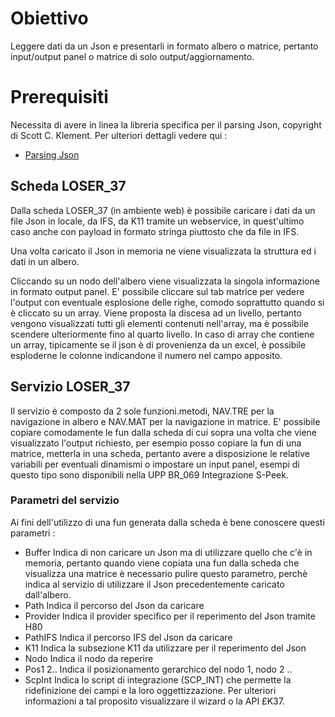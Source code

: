 
 # Obiettivo
 Leggere dati da un Json e presentarli in formato albero o matrice, pertanto input/output panel  o matrice di solo output/aggiornamento.

 # Prerequisiti
 Necessita di avere in linea la libreria specifica per il parsing Json, copyright di Scott C.  Klement. Per ulteriori dettagli vedere qui : 
- [Parsing Json](Sorgenti/DOC/TA/B£AMO/WSBASE_01)

 ## Scheda LOSER_37
 Dalla scheda LOSER_37 (in ambiente web) è possibile caricare i dati da un file Json in locale,  da IFS, da K11 tramite un webservice, in quest'ultimo caso anche con payload in formato stringa  piuttosto che da file in IFS.

 Una volta caricato il Json in memoria ne viene visualizzata la struttura ed i dati in un albero.

 Cliccando su un nodo dell'albero viene visualizzata la singola informazione in formato output  panel. E' possibile cliccare sul tab matrice per vedere l'output con eventuale esplosione  delle righe, comodo soprattutto quando si è cliccato su un array.
 Viene proposta la discesa ad un livello, pertanto vengono visualizzati tutti gli elementi  contenuti nell'array, ma è possibile scendere ulteriormente fino al quarto livello.
 In caso di array che contiene un array, tipicamente se il json è di provenienza da un excel,
 è possibile esploderne le colonne indicandone il numero nel campo apposito.

 ## Servizio LOSER_37

 Il servizio è composto da 2 sole funzioni.metodi, NAV.TRE per la navigazione in albero e  NAV.MAT per la navigazione in matrice.
 E' possibile copiare comodamente le fun dalla scheda di cui sopra una volta che viene visualizzato l'output richiesto, per esempio posso copiare la fun di una matrice, metterla in una scheda,  pertanto avere a disposizione le relative variabili per eventuali dinamismi o impostare un  input panel, esempi di questo tipo sono disponibili nella UPP BR_069 Integrazione S-Peek.

 ### Parametri del servizio
 Ai fini dell'utilizzo di una fun generata dalla scheda è bene conoscere questi parametri : 
 - Buffer   Indica di non caricare un Json ma di utilizzare quello che c'è in memoria, pertanto
            quando viene copiata una fun dalla scheda che visualizza una matrice è necessario
            pulire questo parametro, perchè indica al servizio di utilizzare il Json precedentemente
            caricato dall'albero.
 - Path     Indica il percorso del Json da caricare
 - Provider Indica il provider specifico per il reperimento del Json tramite H80
 - PathIFS  Indica il percorso IFS del Json da caricare
 - K11      Indica la subsezione K11 da utilizzare per il reperimento del Json
 - Nodo     Indica il nodo da reperire
 - Pos1 2.. Indica il posizionamento gerarchico del nodo 1, nodo 2 ..
 - ScpInt   Indica lo script di integrazione (SCP_INT) che permette la ridefinizione dei campi e la
            loro oggettizzazione. Per ulteriori informazioni a tal proposito visualizzare il wizard
            o la API £K37.

